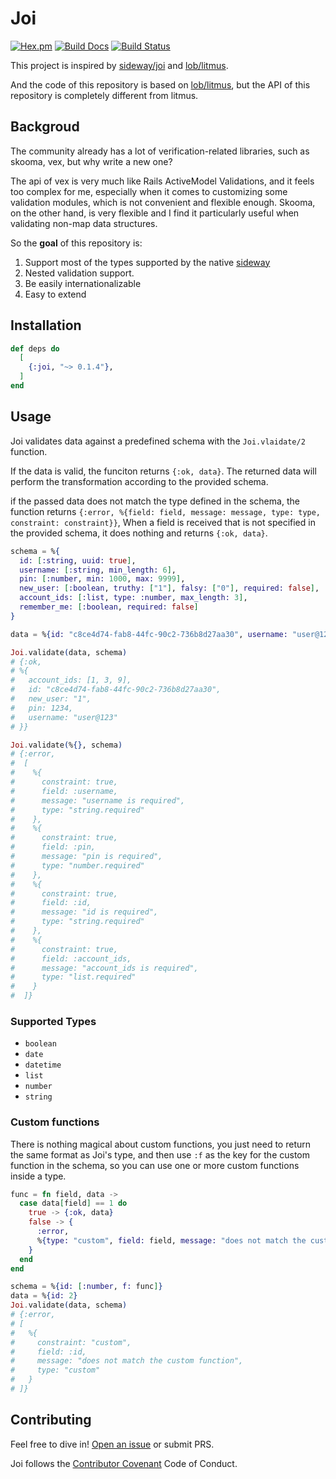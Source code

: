 # Joi

[![Hex.pm](https://img.shields.io/hexpm/v/joi.svg)](https://hex.pm/packages/joi)
[![Build Docs](https://img.shields.io/badge/hexdocs-release-blue.svg)](https://hexdocs.pm/joi/readme.html)
[![Build Status](https://travis-ci.com/scottming/joi.svg?branch=master)](https://travis-ci.com/scottming/joi)


This project is inspired by [sideway/joi](https://github.com/sideway/joi) and [lob/litmus](https://github.com/lob/litmus).

And the code of this repository is based on [lob/litmus](https://github.com/lob/litmus), but the API of this repository is completely different from litmus.

## Backgroud

The community already has a lot of verification-related libraries, such as skooma, vex, but why write a new one?

The api of vex is very much like Rails ActiveModel Validations, and it feels too complex for me, especially when it comes to customizing some validation modules, which is not convenient and flexible enough. Skooma, on the other hand, is very flexible and I find it particularly useful when validating non-map data structures.

So the **goal** of this repository is:

1. Support most of the types supported by the native [sideway](joi)
2. Nested validation support.
3. Be easily internationalizable
4. Easy to extend

## Installation

```elixir
def deps do
  [
    {:joi, "~> 0.1.4"},
  ]
end
```

## Usage

Joi validates data against a predefined schema with the `Joi.vlaidate/2` function.

If the data is valid, the funciton returns `{:ok, data}`. The returned data will perform the transformation according to the provided schema.

if the passed data does not match the type defined in the schema, the function returns `{:error, %{field: field, message: message, type: type, constraint: constraint}}`, When a field is received that is not specified in the provided schema, it does nothing and returns `{:ok, data}`.

```elixir
schema = %{
  id: [:string, uuid: true],
  username: [:string, min_length: 6],
  pin: [:number, min: 1000, max: 9999],
  new_user: [:boolean, truthy: ["1"], falsy: ["0"], required: false],
  account_ids: [:list, type: :number, max_length: 3],
  remember_me: [:boolean, required: false]
}

data = %{id: "c8ce4d74-fab8-44fc-90c2-736b8d27aa30", username: "user@123", pin: 1234, new_user: "1", account_ids: [1, 3, 9]}

Joi.validate(data, schema)
# {:ok,
# %{
#   account_ids: [1, 3, 9],
#   id: "c8ce4d74-fab8-44fc-90c2-736b8d27aa30",
#   new_user: "1",
#   pin: 1234,
#   username: "user@123"
# }}

Joi.validate(%{}, schema)
# {:error,
#  [
#    %{
#      constraint: true,
#      field: :username,
#      message: "username is required",
#      type: "string.required"
#    },
#    %{
#      constraint: true,
#      field: :pin,
#      message: "pin is required",
#      type: "number.required"
#    },
#    %{
#      constraint: true,
#      field: :id,
#      message: "id is required",
#      type: "string.required"
#    },
#    %{
#      constraint: true,
#      field: :account_ids,
#      message: "account_ids is required",
#      type: "list.required"
#    }
#  ]}
```

### Supported Types

* `boolean`
* `date`  
* `datetime`
* `list`
* `number`
* `string`

### Custom functions

There is nothing magical about custom functions, you just need to return the same format as Joi's type, and then use `:f` as the key for the custom function in the schema, so you can use one or more custom functions inside a type.

```elixir
func = fn field, data -> 
  case data[field] == 1 do
    true -> {:ok, data}
    false -> {
      :error, 
      %{type: "custom", field: field, message: "does not match the custom function", constraint: "custom"}
    }
  end
end

schema = %{id: [:number, f: func]}
data = %{id: 2}
Joi.validate(data, schema)
# {:error,
# [
#   %{
#     constraint: "custom",
#     field: :id,
#     message: "does not match the custom function",
#     type: "custom"
#   }
# ]}
```


## Contributing

Feel free to dive in! [Open an issue](https://github.com/scottming/joi/issues/new) or submit PRS.

Joi follows the [Contributor Covenant](https://www.contributor-covenant.org/version/1/3/0/code-of-conduct/) Code of Conduct.
